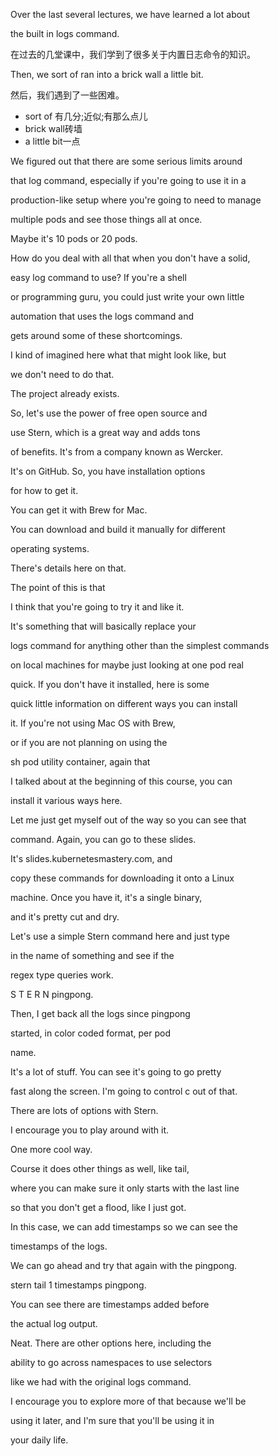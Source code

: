 Over the last several lectures, we have learned a lot about

the built in logs command.

在过去的几堂课中，我们学到了很多关于内置日志命令的知识。

Then, we sort of ran into a brick wall a little bit.

然后，我们遇到了一些困难。
* sort of 有几分;近似;有那么点儿
* brick wall砖墙
* a little bit一点

We figured out that there are some serious limits around

that log command, especially if you're going to use it in a

production-like setup where you're going to need to manage

multiple pods and see those things all at once.

Maybe it's 10 pods or 20 pods.

How do you deal with all that when you don't have a solid,

easy log command to use? If you're a shell

or programming guru, you could just write your own little

automation that uses the logs command and

gets around some of these shortcomings.

I kind of imagined here what that might look like, but

we don't need to do that.

The project already exists.

So, let's use the power of free open source and

use Stern, which is a great way and adds tons

of benefits. It's from a company known as Wercker.

It's on GitHub. So, you have installation options

for how to get it.

You can get it with Brew for Mac.

You can download and build it manually for different

operating systems.

There's details here on that.

The point of this is that

I think that you're going to try it and like it.

It's something that will basically replace your

logs command for anything other than the simplest commands

on local machines for maybe just looking at one pod real

quick. If you don't have it installed, here is some

quick little information on different ways you can install

it. If you're not using Mac OS with Brew,

or if you are not planning on using the

sh pod utility container, again that

I talked about at the beginning of this course, you can

install it various ways here.

Let me just get myself out of the way so you can see that

command. Again, you can go to these slides.

It's slides.kubernetesmastery.com, and

copy these commands for downloading it onto a Linux

machine. Once you have it, it's a single binary,

and it's pretty cut and dry.

Let's use a simple Stern command here and just type

in the name of something and see if the

regex type queries work.

S T E R N pingpong.

Then, I get back all the logs since pingpong

started, in color coded format, per pod

name.

It's a lot of stuff. You can see it's going to go pretty

fast along the screen. I'm going to control c out of that.

There are lots of options with Stern.

I encourage you to play around with it.

One more cool way.

Course it does other things as well, like tail,

where you can make sure it only starts with the last line

so that you don't get a flood, like I just got.

In this case, we can add timestamps so we can see the

timestamps of the logs.

We can go ahead and try that again with the pingpong.

stern tail 1 timestamps pingpong.

You can see there are timestamps added before

the actual log output.

Neat. There are other options here, including the

ability to go across namespaces to use selectors

like we had with the original logs command.

I encourage you to explore more of that because we'll be

using it later, and I'm sure that you'll be using it in

your daily life.